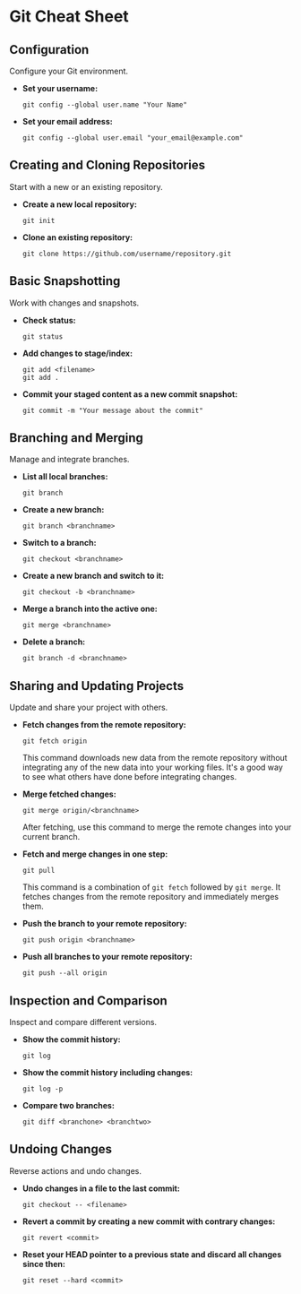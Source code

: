 # Git Cheat Sheet

## Configuration

Configure your Git environment.

- **Set your username:**
  ```
  git config --global user.name "Your Name"
  ```
- **Set your email address:**
  ```
  git config --global user.email "your_email@example.com"
  ```

## Creating and Cloning Repositories

Start with a new or an existing repository.

- **Create a new local repository:**
  ```
  git init
  ```
- **Clone an existing repository:**
  ```
  git clone https://github.com/username/repository.git
  ```

## Basic Snapshotting

Work with changes and snapshots.

- **Check status:**
  ```
  git status
  ```
- **Add changes to stage/index:**
  ```
  git add <filename>
  git add .
  ```
- **Commit your staged content as a new commit snapshot:**
  ```
  git commit -m "Your message about the commit"
  ```

## Branching and Merging

Manage and integrate branches.

- **List all local branches:**
  ```
  git branch
  ```
- **Create a new branch:**
  ```
  git branch <branchname>
  ```
- **Switch to a branch:**
  ```
  git checkout <branchname>
  ```
- **Create a new branch and switch to it:**
  ```
  git checkout -b <branchname>
  ```
- **Merge a branch into the active one:**
  ```
  git merge <branchname>
  ```
- **Delete a branch:**
  ```
  git branch -d <branchname>
  ```

## Sharing and Updating Projects

Update and share your project with others.

- **Fetch changes from the remote repository:**
  ```
  git fetch origin
  ```
  This command downloads new data from the remote repository without integrating any of the new data into your working files. It's a good way to see what others have done before integrating changes.

- **Merge fetched changes:**
  ```
  git merge origin/<branchname>
  ```
  After fetching, use this command to merge the remote changes into your current branch.

- **Fetch and merge changes in one step:**
  ```
  git pull
  ```
  This command is a combination of `git fetch` followed by `git merge`. It fetches changes from the remote repository and immediately merges them.

- **Push the branch to your remote repository:**
  ```
  git push origin <branchname>
  ```
- **Push all branches to your remote repository:**
  ```
  git push --all origin
  ```

## Inspection and Comparison

Inspect and compare different versions.

- **Show the commit history:**
  ```
  git log
  ```
- **Show the commit history including changes:**
  ```
  git log -p
  ```
- **Compare two branches:**
  ```
  git diff <branchone> <branchtwo>
  ```

## Undoing Changes

Reverse actions and undo changes.

- **Undo changes in a file to the last commit:**
  ```
  git checkout -- <filename>
  ```
- **Revert a commit by creating a new commit with contrary changes:**
  ```
  git revert <commit>
  ```
- **Reset your HEAD pointer to a previous state and discard all changes since then:**
  ```
  git reset --hard <commit>
  ```
